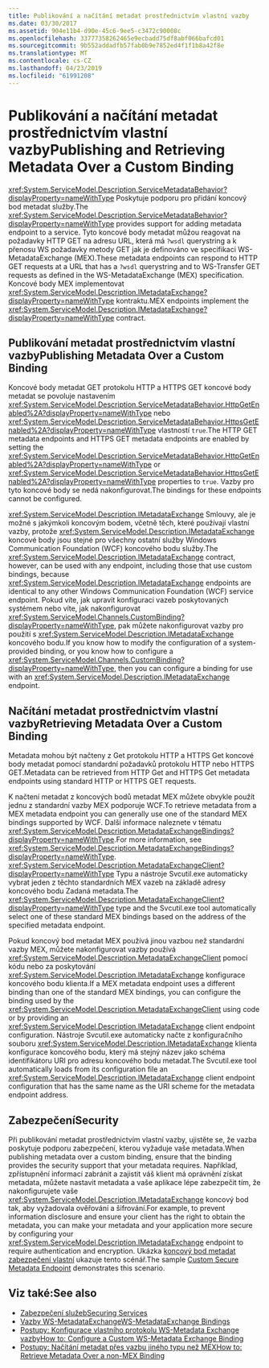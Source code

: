 ```yaml
---
title: Publikování a načítání metadat prostřednictvím vlastní vazby
ms.date: 03/30/2017
ms.assetid: 904e11b4-d90e-45c6-9ee5-c3472c90008c
ms.openlocfilehash: 33777358262465e9ecbadd75df8abf066bafcd01
ms.sourcegitcommit: 9b552addadfb57fab0b9e7852ed4f1f1b8a42f8e
ms.translationtype: MT
ms.contentlocale: cs-CZ
ms.lasthandoff: 04/23/2019
ms.locfileid: "61991208"
---
```

# <a name="publishing-and-retrieving-metadata-over-a-custom-binding"></a><span data-ttu-id="e533e-102">Publikování a načítání metadat prostřednictvím vlastní vazby</span><span class="sxs-lookup"><span data-stu-id="e533e-102">Publishing and Retrieving Metadata Over a Custom Binding</span></span>
<span data-ttu-id="e533e-103"><xref:System.ServiceModel.Description.ServiceMetadataBehavior?displayProperty=nameWithType> Poskytuje podporu pro přidání koncový bod metadat služby.</span><span class="sxs-lookup"><span data-stu-id="e533e-103">The <xref:System.ServiceModel.Description.ServiceMetadataBehavior?displayProperty=nameWithType> provides support for adding metadata endpoint to a service.</span></span> <span data-ttu-id="e533e-104">Tyto koncové body metadat můžou reagovat na požadavky HTTP GET na adresu URL, která má `?wsdl` querystring a k přenosu WS požadavky metody GET jak je definováno ve specifikaci WS-MetadataExchange (MEX).</span><span class="sxs-lookup"><span data-stu-id="e533e-104">These metadata endpoints can respond to HTTP GET requests at a URL that has a `?wsdl` querystring and to WS-Transfer GET requests as defined in the WS-MetadataExchange (MEX) specification.</span></span> <span data-ttu-id="e533e-105">Koncové body MEX implementovat <xref:System.ServiceModel.Description.IMetadataExchange?displayProperty=nameWithType> kontraktu.</span><span class="sxs-lookup"><span data-stu-id="e533e-105">MEX endpoints implement the <xref:System.ServiceModel.Description.IMetadataExchange?displayProperty=nameWithType> contract.</span></span>  
  
## <a name="publishing-metadata-over-a-custom-binding"></a><span data-ttu-id="e533e-106">Publikování metadat prostřednictvím vlastní vazby</span><span class="sxs-lookup"><span data-stu-id="e533e-106">Publishing Metadata Over a Custom Binding</span></span>  
 <span data-ttu-id="e533e-107">Koncové body metadat GET protokolu HTTP a HTTPS GET koncové body metadat se povoluje nastavením <xref:System.ServiceModel.Description.ServiceMetadataBehavior.HttpGetEnabled%2A?displayProperty=nameWithType> nebo <xref:System.ServiceModel.Description.ServiceMetadataBehavior.HttpsGetEnabled%2A?displayProperty=nameWithType> vlastností `true`.</span><span class="sxs-lookup"><span data-stu-id="e533e-107">The HTTP GET metadata endpoints and HTTPS GET metadata endpoints are enabled by setting the <xref:System.ServiceModel.Description.ServiceMetadataBehavior.HttpGetEnabled%2A?displayProperty=nameWithType> or <xref:System.ServiceModel.Description.ServiceMetadataBehavior.HttpsGetEnabled%2A?displayProperty=nameWithType> properties to `true`.</span></span> <span data-ttu-id="e533e-108">Vazby pro tyto koncové body se nedá nakonfigurovat.</span><span class="sxs-lookup"><span data-stu-id="e533e-108">The bindings for these endpoints cannot be configured.</span></span>  
  
 <span data-ttu-id="e533e-109"><xref:System.ServiceModel.Description.IMetadataExchange> Smlouvy, ale je možné s jakýmkoli koncovým bodem, včetně těch, které používají vlastní vazby, protože <xref:System.ServiceModel.Description.IMetadataExchange> koncové body jsou stejné pro všechny ostatní služby Windows Communication Foundation (WCF) koncového bodu služby.</span><span class="sxs-lookup"><span data-stu-id="e533e-109">The <xref:System.ServiceModel.Description.IMetadataExchange> contract, however, can be used with any endpoint, including those that use custom bindings, because <xref:System.ServiceModel.Description.IMetadataExchange> endpoints are identical to any other Windows Communication Foundation (WCF) service endpoint.</span></span> <span data-ttu-id="e533e-110">Pokud víte, jak upravit konfiguraci vazeb poskytovaných systémem nebo víte, jak nakonfigurovat <xref:System.ServiceModel.Channels.CustomBinding?displayProperty=nameWithType>, pak můžete nakonfigurovat vazby pro použití s <xref:System.ServiceModel.Description.IMetadataExchange> koncového bodu.</span><span class="sxs-lookup"><span data-stu-id="e533e-110">If you know how to modify the configuration of a system-provided binding, or you know how to configure a <xref:System.ServiceModel.Channels.CustomBinding?displayProperty=nameWithType>, then you can configure a binding for use with an <xref:System.ServiceModel.Description.IMetadataExchange> endpoint.</span></span>  
  
## <a name="retrieving-metadata-over-a-custom-binding"></a><span data-ttu-id="e533e-111">Načítání metadat prostřednictvím vlastní vazby</span><span class="sxs-lookup"><span data-stu-id="e533e-111">Retrieving Metadata Over a Custom Binding</span></span>  
 <span data-ttu-id="e533e-112">Metadata mohou být načteny z Get protokolu HTTP a HTTPS Get koncové body metadat pomocí standardní požadavků protokolu HTTP nebo HTTPS GET.</span><span class="sxs-lookup"><span data-stu-id="e533e-112">Metadata can be retrieved from HTTP Get and HTTPS Get metadata endpoints using standard HTTP or HTTPS GET requests.</span></span>  
  
 <span data-ttu-id="e533e-113">K načtení metadat z koncových bodů metadat MEX můžete obvykle použít jednu z standardní vazby MEX podporuje WCF.</span><span class="sxs-lookup"><span data-stu-id="e533e-113">To retrieve metadata from a MEX metadata endpoint you can generally use one of the standard MEX bindings supported by WCF.</span></span> <span data-ttu-id="e533e-114">Další informace naleznete v tématu <xref:System.ServiceModel.Description.MetadataExchangeBindings?displayProperty=nameWithType>.</span><span class="sxs-lookup"><span data-stu-id="e533e-114">For more information, see <xref:System.ServiceModel.Description.MetadataExchangeBindings?displayProperty=nameWithType>.</span></span> <span data-ttu-id="e533e-115"><xref:System.ServiceModel.Description.MetadataExchangeClient?displayProperty=nameWithType> Typu a nástroje Svcutil.exe automaticky vybrat jeden z těchto standardních MEX vazeb na základě adresy koncového bodu Zadaná metadata.</span><span class="sxs-lookup"><span data-stu-id="e533e-115">The <xref:System.ServiceModel.Description.MetadataExchangeClient?displayProperty=nameWithType> type and the Svcutil.exe tool automatically select one of these standard MEX bindings based on the address of the specified metadata endpoint.</span></span>  
  
 <span data-ttu-id="e533e-116">Pokud koncový bod metadat MEX používá jinou vazbou než standardní vazby MEX, můžete nakonfigurovat vazby používá <xref:System.ServiceModel.Description.MetadataExchangeClient> pomocí kódu nebo za poskytování <xref:System.ServiceModel.Description.IMetadataExchange> konfigurace koncového bodu klienta.</span><span class="sxs-lookup"><span data-stu-id="e533e-116">If a MEX metadata endpoint uses a different binding than one of the standard MEX bindings, you can configure the binding used by the <xref:System.ServiceModel.Description.MetadataExchangeClient> using code or by providing an <xref:System.ServiceModel.Description.IMetadataExchange> client endpoint configuration.</span></span> <span data-ttu-id="e533e-117">Nástroje Svcutil.exe automaticky načte z konfiguračního souboru <xref:System.ServiceModel.Description.IMetadataExchange> klienta konfigurace koncového bodu, který má stejný název jako schéma identifikátoru URI pro adresu koncového bodu metadat.</span><span class="sxs-lookup"><span data-stu-id="e533e-117">The Svcutil.exe tool automatically loads from its configuration file an <xref:System.ServiceModel.Description.IMetadataExchange> client endpoint configuration that has the same name as the URI scheme for the metadata endpoint address.</span></span>  
  
## <a name="security"></a><span data-ttu-id="e533e-118">Zabezpečení</span><span class="sxs-lookup"><span data-stu-id="e533e-118">Security</span></span>  
 <span data-ttu-id="e533e-119">Při publikování metadat prostřednictvím vlastní vazby, ujistěte se, že vazba poskytuje podporu zabezpečení, kterou vyžaduje vaše metadata.</span><span class="sxs-lookup"><span data-stu-id="e533e-119">When publishing metadata over a custom binding, ensure that the binding provides the security support that your metadata requires.</span></span> <span data-ttu-id="e533e-120">Například, zpřístupnění informací zabránit a zajistit váš klient má oprávnění získat metadata, můžete nastavit metadata a vaše aplikace lépe zabezpečit tím, že nakonfigurujete vaše <xref:System.ServiceModel.Description.IMetadataExchange> koncový bod tak, aby vyžadovala ověřování a šifrování.</span><span class="sxs-lookup"><span data-stu-id="e533e-120">For example, to prevent information disclosure and ensure your client has the right to obtain the metadata, you can make your metadata and your application more secure by configuring your <xref:System.ServiceModel.Description.IMetadataExchange> endpoint to require authentication and encryption.</span></span> <span data-ttu-id="e533e-121">Ukázka [koncový bod metadat zabezpečení vlastní](../../../../docs/framework/wcf/samples/custom-secure-metadata-endpoint.md) ukazuje tento scénář.</span><span class="sxs-lookup"><span data-stu-id="e533e-121">The sample [Custom Secure Metadata Endpoint](../../../../docs/framework/wcf/samples/custom-secure-metadata-endpoint.md) demonstrates this scenario.</span></span>  
  
## <a name="see-also"></a><span data-ttu-id="e533e-122">Viz také:</span><span class="sxs-lookup"><span data-stu-id="e533e-122">See also</span></span>

- [<span data-ttu-id="e533e-123">Zabezpečení služeb</span><span class="sxs-lookup"><span data-stu-id="e533e-123">Securing Services</span></span>](../../../../docs/framework/wcf/securing-services.md)
- [<span data-ttu-id="e533e-124">Vazby WS-MetadataExchange</span><span class="sxs-lookup"><span data-stu-id="e533e-124">WS-MetadataExchange Bindings</span></span>](../../../../docs/framework/wcf/extending/ws-metadataexchange-bindings.md)
- [<span data-ttu-id="e533e-125">Postupy: Konfigurace vlastního protokolu WS-Metadata Exchange vazby</span><span class="sxs-lookup"><span data-stu-id="e533e-125">How to: Configure a Custom WS-Metadata Exchange Binding</span></span>](../../../../docs/framework/wcf/extending/how-to-configure-a-custom-ws-metadata-exchange-binding.md)
- [<span data-ttu-id="e533e-126">Postupy: Načítání metadat přes vazbu jiného typu než MEX</span><span class="sxs-lookup"><span data-stu-id="e533e-126">How to: Retrieve Metadata Over a non-MEX Binding</span></span>](../../../../docs/framework/wcf/extending/how-to-retrieve-metadata-over-a-non-mex-binding.md)
